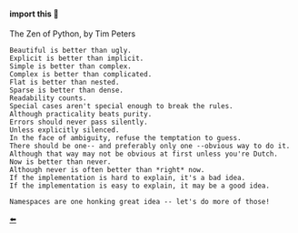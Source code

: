 #### import this :scroll:

  The Zen of Python, by Tim Peters

    Beautiful is better than ugly.
    Explicit is better than implicit.
    Simple is better than complex.  
    Complex is better than complicated.
    Flat is better than nested.
    Sparse is better than dense.
    Readability counts.
    Special cases aren't special enough to break the rules.
    Although practicality beats purity.
    Errors should never pass silently.
    Unless explicitly silenced.
    In the face of ambiguity, refuse the temptation to guess.
    There should be one-- and preferably only one --obvious way to do it.
    Although that way may not be obvious at first unless you're Dutch.
    Now is better than never.
    Although never is often better than *right* now.
    If the implementation is hard to explain, it's a bad idea.
    If the implementation is easy to explain, it may be a good idea.

    Namespaces are one honking great idea -- let's do more of those!

[:arrow_left:](https://github.com/duartecgustavo/Python-Progress)
